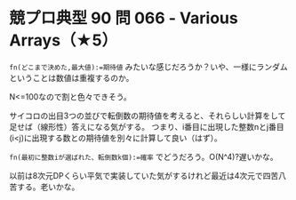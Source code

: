 # 競プロ典型 90 問 066 - Various Arrays（★5）
`fn(どこまで決めた,最大値):=期待値` みたいな感じだろうか？いや、一様にランダムということは数値は重複するのか。

N<=100なので割と色々できそう。

サイコロの出目3つの並びで転倒数の期待値を考えると、それらしい計算をして足せば（線形性）答えになる気がする。
つまり、i番目に出現した整数nとj番目(i<j)に出現する数との期待値を別々に計算して良い（はず）。

`fn(最初に整数iが選ばれた、転倒数k個):=確率` でどうだろう。O(N^4)?遅いかな。

以前は8次元DPくらい平気で実装していた気がするけれど最近は4次元で四苦八苦する。老いかな。
